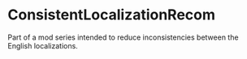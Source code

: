 # ConsistentLocalizationRecom
Part of a mod series intended to reduce inconsistencies between the English localizations.
